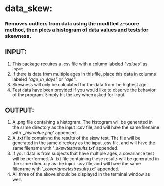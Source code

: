 data_skew:
==========

### Removes outliers from data using the modified z-score method, then plots a histogram of data values and tests for skewness.

INPUT:
------

1. This package requires a .csv file with a column labeled *"values"* as input.
2. If there is data from multiple ages in this file, place this data in columns labeled *"age_in_days"* or *"age"*.
3. Skewness will only be calculated for the data from the highest age.
4. Test data have been provided if you would like to observe the behavior of the program. Simply hit the <enter> key when
asked for input.

OUTPUT:
-------

1. A .png file containing a histogram. The histogram will be generated in the same directory as the input .csv file, and will have the same filename with *'_histvalue.png'* appended.
2. A .txt file containing the results of the skew test. The file will be generated in the same directory as the input .csv file, and will have the same filename with *'_skewtestresults.txt'* appended.
3. If your data is from subjects that have multiple ages, a covariance test will be performed. A .txt file containing these results will be generated in the same directory as the input .csv file, and will have the same fiilename with *'_covariancetestresults.txt'* appended.
4. All three of the above should be displayed in the terminal window as well.